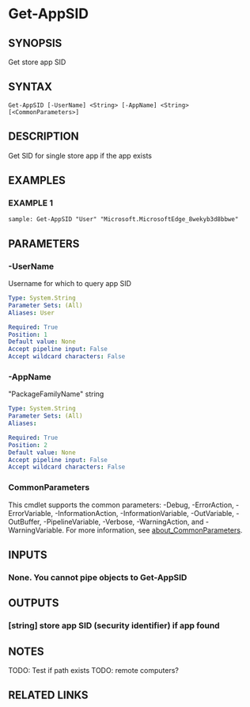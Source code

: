 ﻿---
external help file: Project.Windows.ProgramInfo-help.xml
Module Name: Project.Windows.ProgramInfo
online version: https://github.com/metablaster/WindowsFirewallRuleset/blob/develop/Modules/Project.Windows.ProgramInfo/Help/en-US/Get-AppSID.md
schema: 2.0.0
---

# Get-AppSID

## SYNOPSIS

Get store app SID

## SYNTAX

```none
Get-AppSID [-UserName] <String> [-AppName] <String> [<CommonParameters>]
```

## DESCRIPTION

Get SID for single store app if the app exists

## EXAMPLES

### EXAMPLE 1

```none
sample: Get-AppSID "User" "Microsoft.MicrosoftEdge_8wekyb3d8bbwe"
```

## PARAMETERS

### -UserName

Username for which to query app SID

```yaml
Type: System.String
Parameter Sets: (All)
Aliases: User

Required: True
Position: 1
Default value: None
Accept pipeline input: False
Accept wildcard characters: False
```

### -AppName

"PackageFamilyName" string

```yaml
Type: System.String
Parameter Sets: (All)
Aliases:

Required: True
Position: 2
Default value: None
Accept pipeline input: False
Accept wildcard characters: False
```

### CommonParameters

This cmdlet supports the common parameters: -Debug, -ErrorAction, -ErrorVariable, -InformationAction, -InformationVariable, -OutVariable, -OutBuffer, -PipelineVariable, -Verbose, -WarningAction, and -WarningVariable. For more information, see [about_CommonParameters](http://go.microsoft.com/fwlink/?LinkID=113216).

## INPUTS

### None. You cannot pipe objects to Get-AppSID

## OUTPUTS

### [string] store app SID (security identifier) if app found

## NOTES

TODO: Test if path exists
TODO: remote computers?

## RELATED LINKS

